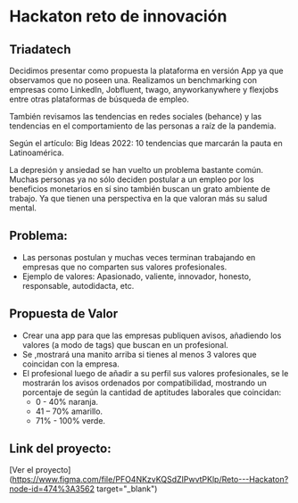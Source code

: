 # Hackaton reto de innovación
## Triadatech

Decidimos presentar como propuesta la plataforma en versión App ya que observamos que no poseen una.
Realizamos un benchmarking con empresas como LinkedIn, Jobfluent, twago, anyworkanywhere y flexjobs entre otras plataformas de búsqueda de empleo.

También revisamos las tendencias en redes sociales (behance)  y las tendencias en el comportamiento de las personas a raíz de la pandemia.

Según el artículo: Big Ideas 2022: 10 tendencias que marcarán la pauta en Latinoamérica.

La depresión y ansiedad se han vuelto un problema bastante común.
Muchas personas ya no sólo deciden postular a un empleo por los beneficios monetarios en sí sino también buscan un grato ambiente de trabajo. Ya que tienen una perspectiva en la que valoran más su salud mental.

## Problema:
- Las personas postulan y muchas veces terminan trabajando en empresas que no comparten sus valores profesionales. 
- Ejemplo de valores: Apasionado, valiente, innovador, honesto, responsable, autodidacta, etc.

## Propuesta de Valor
- Crear una app para que las empresas publiquen avisos, añadiendo los valores (a modo de tags) que buscan en un profesional.
- Se ,mostrará una manito arriba si tienes al menos 3 valores que coincidan con la empresa.
- El profesional luego de añadir a su perfil sus valores profesionales, se le mostrarán los avisos ordenados por compatibilidad, mostrando un porcentaje de según la cantidad de aptitudes laborales que coincidan:
    - 0 - 40% naranja.
    - 41 – 70% amarillo.
    - 71% - 100% verde.


## Link del proyecto:
[Ver el proyecto](https://www.figma.com/file/PFO4NKzvKQSdZIPwvtPKlp/Reto---Hackaton?node-id=474%3A3562 target="_blank")


